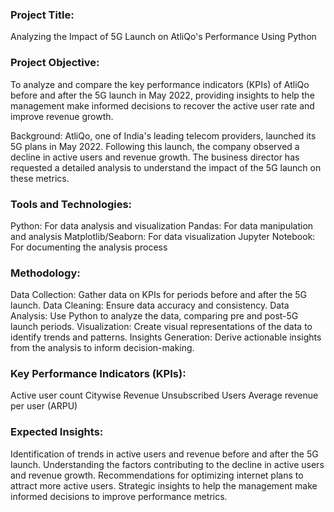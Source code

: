 ### Project Title:
Analyzing the Impact of 5G Launch on AtliQo's Performance Using Python

### Project Objective:
To analyze and compare the key performance indicators (KPIs) of AtliQo before and after the 5G launch in May 2022, providing insights to help the management make informed decisions to recover the active user rate and improve revenue growth.

Background:
AtliQo, one of India's leading telecom providers, launched its 5G plans in May 2022. Following this launch, the company observed a decline in active users and revenue growth. The business director has requested a detailed analysis to understand the impact of the 5G launch on these metrics.

### Tools and Technologies:

Python: For data analysis and visualization
Pandas: For data manipulation and analysis
Matplotlib/Seaborn: For data visualization
Jupyter Notebook: For documenting the analysis process

### Methodology:

Data Collection: Gather data on KPIs for periods before and after the 5G launch.
Data Cleaning: Ensure data accuracy and consistency.
Data Analysis: Use Python to analyze the data, comparing pre and post-5G launch periods.
Visualization: Create visual representations of the data to identify trends and patterns.
Insights Generation: Derive actionable insights from the analysis to inform decision-making.

### Key Performance Indicators (KPIs):

Active user count
Citywise Revenue
Unsubscribed Users
Average revenue per user (ARPU)

### Expected Insights:

Identification of trends in active users and revenue before and after the 5G launch.
Understanding the factors contributing to the decline in active users and revenue growth.
Recommendations for optimizing internet plans to attract more active users.
Strategic insights to help the management make informed decisions to improve performance metrics.

